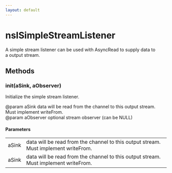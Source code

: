 ```yaml
---
layout: default
---
```


# nsISimpleStreamListener #
  
A simple stream listener can be used with AsyncRead to supply data to  
a output stream.  
  

## Methods ##

### init(aSink, aObserver) ###
  
Initialize the simple stream listener.  
  
@param aSink data will be read from the channel to this output stream.  
             Must implement writeFrom.  
@param aObserver optional stream observer (can be NULL)  
  

#### Parameters ####

<table>

<tr>
<td>aSink</td>
<td>data will be read from the channel to this output stream.  
             Must implement writeFrom.  
</td>
</tr>

<tr>
<td>aSink</td>
<td>data will be read from the channel to this output stream.  
             Must implement writeFrom.  
</td>
</tr>

</table>
